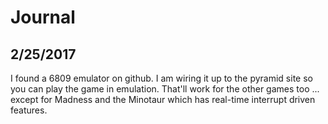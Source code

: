 <!-- exclude -->
# Journal

## 2/25/2017

I found a 6809 emulator on github. I am wiring it up to the pyramid site so you can
play the game in emulation. That'll work for the other games too ... except for
Madness and the Minotaur which has real-time interrupt driven features.